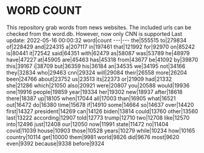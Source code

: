 # WORD COUNT
This repository grab words from news websites. The included urls can be checked from the word.db.
However, now only CNN is supported
Last update: 2022-05-16 00:00:32
word|count
---|---
the|555515
to|279834
of|228429
and|224315
a|207117
in|197461
that|121992
for|92970
on|85242
is|80441
it|72542
said|64351
with|62479
as|58087
was|53789
he|48979
have|47227
at|45905
are|45463
has|45318
from|43677
be|41092
by|39870
this|39167
i|38709
but|36359
his|36184
an|34535
we|34195
not|34166
they|32834
who|29463
cnn|29324
will|29084
their|26558
more|26204
been|24766
about|23752
us|23513
its|22373
or|21909
had|21332
she|21286
which|21050
also|20921
were|20807
you|20588
would|19936
one|19916
people|19859
year|19334
her|19302
new|18937
after|18618
there|18387
up|18105
when|17044
all|17003
than|16905
what|16521
out|16472
do|16380
time|15678
if|14910
some|14664
so|14637
over|14420
first|14327
president|14269
can|14126
biden|13814
could|13760
other|13560
last|13222
according|12907
told|12773
trump|12710
two|12708
like|12570
into|12496
just|12408
our|12050
now|11991
state|11472
no|11404
covid|11039
house|10903
those|10528
years|10279
while|10234
how|10165
country|10114
get|10000
them|9981
world|9826
did|9676
most|9620
even|9392
because|9338
before|9324

